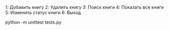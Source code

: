 1: Добавить книгу
2: Удалить книгу
3: Поиск книги
4: Показать все книги
5: Изменить статус книги
6: Выход

python -m unittest tests.py
